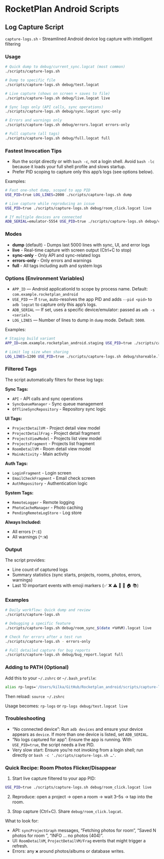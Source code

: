 # RocketPlan Android Scripts

## Log Capture Script

`capture-logs.sh` - Streamlined Android device log capture with intelligent filtering

### Usage

```bash
# Quick dump to debug/current_sync.logcat (most common)
./scripts/capture-logs.sh

# Dump to specific file
./scripts/capture-logs.sh debug/test.logcat

# Live capture (shows on screen + saves to file)
./scripts/capture-logs.sh debug/live.logcat live

# Sync logs only (API calls, sync operations)
./scripts/capture-logs.sh debug/sync.logcat sync-only

# Errors and warnings only
./scripts/capture-logs.sh debug/errors.logcat errors-only

# Full capture (all tags)
./scripts/capture-logs.sh debug/full.logcat full
```

### Fastest Invocation Tips

- Run the script directly or with `bash -c`, not a login shell. Avoid `bash -lc` because it loads your full shell profile and slows startup.
- Prefer PID scoping to capture only this app’s logs (see options below).

Examples:

```bash
# Fast one-shot dump, scoped to app PID
USE_PID=true LOG_LINES=2000 ./scripts/capture-logs.sh dump

# Live capture while reproducing an issue
USE_PID=true ./scripts/capture-logs.sh debug/room_click.logcat live

# If multiple devices are connected
ADB_SERIAL=emulator-5554 USE_PID=true ./scripts/capture-logs.sh debug/current_sync.logcat sync-only
```

### Modes

- **dump** (default) - Dumps last 5000 lines with sync, UI, and error logs
- **live** - Real-time capture with screen output (Ctrl+C to stop)
- **sync-only** - Only API and sync-related logs
- **errors-only** - Only errors and warnings
- **full** - All tags including auth and system logs

### Options (Environment Variables)

- `APP_ID` — Android applicationId to scope by process name. Default: `com.example.rocketplan_android`
- `USE_PID` — If `true`, auto-resolves the app PID and adds `--pid <pid>` to `adb logcat` to capture only this app’s logs.
- `ADB_SERIAL` — If set, uses a specific device/emulator: passed as `adb -s <serial>`.
- `LOG_LINES` — Number of lines to dump in `dump` mode. Default: `5000`.

Examples:

```bash
# Staging build variant
APP_ID=com.example.rocketplan_android.staging USE_PID=true ./scripts/capture-logs.sh dump

# Limit log size when sharing
LOG_LINES=1200 USE_PID=true ./scripts/capture-logs.sh debug/shareable.logcat dump
```

### Filtered Tags

The script automatically filters for these log tags:

**Sync Tags:**
- `API` - API calls and sync operations
- `SyncQueueManager` - Sync queue management
- `OfflineSyncRepository` - Repository sync logic

**UI Tags:**
- `ProjectDetailVM` - Project detail view model
- `ProjectDetailFrag` - Project detail fragment
- `ProjectsViewModel` - Projects list view model
- `ProjectsFragment` - Projects list fragment
- `RoomDetailVM` - Room detail view model
- `MainActivity` - Main activity

**Auth Tags:**
- `LoginFragment` - Login screen
- `EmailCheckFragment` - Email check screen
- `AuthRepository` - Authentication logic

**System Tags:**
- `RemoteLogger` - Remote logging
- `PhotoCacheManager` - Photo caching
- `PendingRemoteLogStore` - Log store

**Always Included:**
- All errors (`*:E`)
- All warnings (`*:W`)

### Output

The script provides:
- Line count of captured logs
- Summary statistics (sync starts, projects, rooms, photos, errors, warnings)
- Last 10 important events with emoji markers (✅ ❌ ⚠️ 🔄 📸 🏠 📚)

### Examples

```bash
# Daily workflow: Quick dump and review
./scripts/capture-logs.sh

# Debugging a specific feature
./scripts/capture-logs.sh debug/room_sync_$(date +%H%M).logcat live

# Check for errors after a test run
./scripts/capture-logs.sh - errors-only

# Full detailed capture for bug reports
./scripts/capture-logs.sh debug/bug_report.logcat full
```

### Adding to PATH (Optional)

Add this to your `~/.zshrc` or `~/.bash_profile`:

```bash
alias rp-logs='/Users/kilka/GitHub/Rocketplan_android/scripts/capture-logs.sh'
```

Then reload: `source ~/.zshrc`

Usage becomes: `rp-logs` or `rp-logs debug/test.logcat live`

### Troubleshooting

- “No connected device”: Run `adb devices` and ensure your device appears as `device`. If more than one device is listed, set `ADB_SERIAL`.
- “No logs captured for app”: Ensure the app is running. With `USE_PID=true`, the script needs a live PID.
- Very slow start: Ensure you’re not invoking from a login shell; run directly or `bash -c './scripts/capture-logs.sh …'`.

### Quick Recipe: Room Photos Flicker/Disappear

1) Start live capture filtered to your app PID:

```bash
USE_PID=true ./scripts/capture-logs.sh debug/room_click.logcat live
```

2) Reproduce: open a project → open a room → wait 3–5s → tap into the room.

3) Stop capture (Ctrl+C). Share `debug/room_click.logcat`.

What to look for:
- API: `syncProjectGraph` messages, “Fetching photos for room”, “Saved N photos for room <id>”, “INFO … no photos (404)”.
- UI: `RoomDetailVM`, `ProjectDetailVM/Frag` events that might trigger a refresh.
- Errors: any `❌` around photos/albums or database writes.
